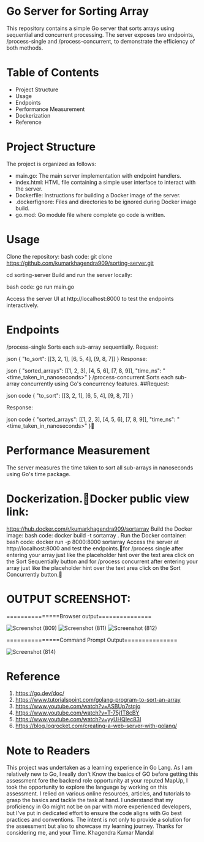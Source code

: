# Go Server for Sorting Array

This repository contains a simple Go server that sorts arrays using sequential and concurrent processing. The server exposes two endpoints, /process-single and /process-concurrent, to demonstrate the efficiency of both methods.

# Table of Contents
* Project Structure
* Usage
* Endpoints
* Performance Measurement
* Dockerization
* Reference

# Project Structure
The project is organized as follows:
* main.go: The main server implementation with endpoint handlers.
* index.html: HTML file containing a simple user interface to interact with the server.
* Dockerfile: Instructions for building a Docker image of the server.
* .dockerfignore: Files and directories to be ignored during Docker image build.
* go.mod: Go module file where complete go code is written.

# Usage
Clone the repository:
bash code:
git clone https://github.com/kumarkhagendra909/sorting-server.git

cd sorting-server
Build and run the server locally:

bash code:
go run main.go

Access the server UI at http://localhost:8000 to test the endpoints interactively.

# Endpoints
/process-single
Sorts each sub-array sequentially.
Request:

json 
{
  "to_sort": [[3, 2, 1], [6, 5, 4], [9, 8, 7]]
}
Response:

json
{
  "sorted_arrays": [[1, 2, 3], [4, 5, 6], [7, 8, 9]],
  "time_ns": "<time_taken_in_nanoseconds>"
}
/process-concurrent
Sorts each sub-array concurrently using Go's concurrency features.
##Request:

json code
{
  "to_sort": [[3, 2, 1], [6, 5, 4], [9, 8, 7]]
}

Response:

json code
{
  "sorted_arrays": [[1, 2, 3], [4, 5, 6], [7, 8, 9]],
  "time_ns": "<time_taken_in_nanoseconds>"
}

# Performance Measurement
The server measures the time taken to sort all sub-arrays in nanoseconds using Go's time package.

# Dockerization.Docker public view link:
https://hub.docker.com/r/kumarkhagendra909/sortarray
Build the Docker image:
bash code:
docker build -t sortarray .
Run the Docker container:
bash code:
docker run -p 8000:8000 sortarray
Access the server at http://localhost:8000 and test the endpoints.for /process single after entering your array just like the placeholder hint over the text area click on the Sort Sequentially button and for /process concurrent after entering your array just like the placeholder hint over the text area click on the Sort Concurrently button.

# OUTPUT SCREENSHOT:
===============Browser output===============

![Screenshot (809)](https://github.com/kumarkhagendra909/sorting-server/assets/57476268/9cc947a6-a8a8-471d-92a0-4ee97c17cd5c)
![Screenshot (811)](https://github.com/kumarkhagendra909/sorting-server/assets/57476268/68766376-ca89-40d2-a407-b7dc8f54eb45)
![Screenshot (812)](https://github.com/kumarkhagendra909/sorting-server/assets/57476268/293c4a35-0bcb-4a05-9edc-81800c6e8be5)

===============Command Prompt Output===============

![Screenshot (814)](https://github.com/kumarkhagendra909/sorting-server/assets/57476268/bdfcaaf5-5cac-42db-95d9-fa10e120eb83)

# Reference
1. https://go.dev/doc/
2. https://www.tutorialspoint.com/golang-program-to-sort-an-array
3. https://www.youtube.com/watch?v=ASBUp7stqjo
4. https://www.youtube.com/watch?v=T-75j1T8cBY
5. https://www.youtube.com/watch?v=yyUHQIec83I
6. https://blog.logrocket.com/creating-a-web-server-with-golang/

# Note to Readers
This project was undertaken as a learning experience in Go Lang. As I am relatively new to Go, I really don't Know the basics of GO before getting this assessment fore the backend role opportunity at your reputed MapUp, I took the opportunity to explore the language by working on this assessment. I relied on various online resources, articles, and tutorials to grasp the basics and tackle the task at hand.
I understand that my proficiency in Go might not be on par with more experienced developers, but I've put in dedicated effort to ensure the code aligns with Go best practices and conventions. The intent is not only to provide a solution for the assessment but also to showcase my learning journey.
Thanks for considering me, and your Time.
Khagendra Kumar Mandal
